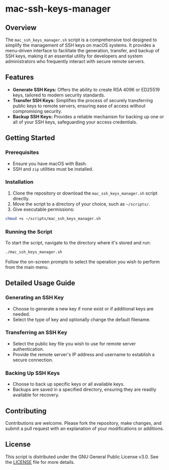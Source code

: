 # mac-ssh-keys-manager

## Overview
The `mac_ssh_keys_manager.sh` script is a comprehensive tool designed to simplify the management of SSH keys on macOS systems. It provides a menu-driven interface to facilitate the generation, transfer, and backup of SSH keys, making it an essential utility for developers and system administrators who frequently interact with secure remote servers.

## Features

- **Generate SSH Keys:** Offers the ability to create RSA 4096 or ED25519 keys, tailored to modern security standards.
- **Transfer SSH Keys:** Simplifies the process of securely transferring public keys to remote servers, ensuring ease of access without compromising security.
- **Backup SSH Keys:** Provides a reliable mechanism for backing up one or all of your SSH keys, safeguarding your access credentials.

## Getting Started

### Prerequisites
- Ensure you have macOS with Bash.
- SSH and `zip` utilities must be installed.

### Installation
1. Clone the repository or download the `mac_ssh_keys_manager.sh` script directly.
2. Move the script to a directory of your choice, such as `~/scripts/`.
3. Give executable permissions:   
```bash
chmod +x ~/scripts/mac_ssh_keys_manager.sh
```

### Running the Script
To start the script, navigate to the directory where it's stored and run:
```bash
./mac_ssh_keys_manager.sh
```
Follow the on-screen prompts to select the operation you wish to perform from the main menu.

## Detailed Usage Guide

### Generating an SSH Key
- Choose to generate a new key if none exist or if additional keys are needed.
- Select the type of key and optionally change the default filename.

### Transferring an SSH Key
- Select the public key file you wish to use for remote server authentication.
- Provide the remote server's IP address and username to establish a secure connection.

### Backing Up SSH Keys
- Choose to back up specific keys or all available keys.
- Backups are saved in a specified directory, ensuring they are readily available for recovery.

## Contributing
Contributions are welcome. Please fork the repository, make changes, and submit a pull request with an explanation of your modifications or additions.

## License
This script is distributed under the GNU General Public License v3.0. See the [LICENSE](LICENSE) file for more details.
